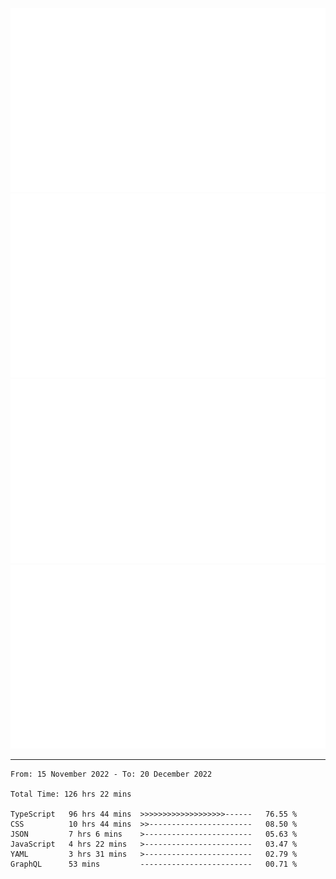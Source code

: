 <div align="center">
  
  ![](https://raw.githubusercontent.com/iaizawa0623/github-stats/master/generated/overview.svg#gh-dark-mode-only)
  ![](https://raw.githubusercontent.com/iaizawa0623/github-stats/master/generated/overview.svg#gh-light-mode-only)
  ![](https://raw.githubusercontent.com/iaizawa0623/github-stats/master/generated/languages.svg#gh-dark-mode-only)
  ![](https://raw.githubusercontent.com/iaizawa0623/github-stats/master/generated/languages.svg#gh-light-mode-only)

</div>


<!-- <a href="https://github.com/anuraghazra/github-readme-stats">
  <img src="https://github-readme-stats.vercel.app/api?username=iaizawa0623&show_icons=true&count_private=true&theme=dracula&line_height=40" />
  <img src="https://github-readme-stats.vercel.app/api/top-langs/?username=iaizawa0623&count_private=true&theme=dracula" />
</a>
 -->
***

<!--START_SECTION:waka-->

```text
From: 15 November 2022 - To: 20 December 2022

Total Time: 126 hrs 22 mins

TypeScript   96 hrs 44 mins  >>>>>>>>>>>>>>>>>>>------   76.55 %
CSS          10 hrs 44 mins  >>-----------------------   08.50 %
JSON         7 hrs 6 mins    >------------------------   05.63 %
JavaScript   4 hrs 22 mins   >------------------------   03.47 %
YAML         3 hrs 31 mins   >------------------------   02.79 %
GraphQL      53 mins         -------------------------   00.71 %
```

<!--END_SECTION:waka-->
